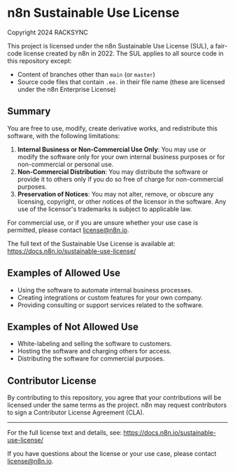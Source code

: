 # n8n Sustainable Use License

Copyright 2024 RACKSYNC

This project is licensed under the n8n Sustainable Use License (SUL), a fair-code license created by n8n in 2022. The SUL applies to all source code in this repository except:
- Content of branches other than `main` (or `master`)
- Source code files that contain `.ee.` in their file name (these are licensed under the n8n Enterprise License)

## Summary

You are free to use, modify, create derivative works, and redistribute this software, with the following limitations:

1. **Internal Business or Non-Commercial Use Only**: You may use or modify the software only for your own internal business purposes or for non-commercial or personal use.
2. **Non-Commercial Distribution**: You may distribute the software or provide it to others only if you do so free of charge for non-commercial purposes.
3. **Preservation of Notices**: You may not alter, remove, or obscure any licensing, copyright, or other notices of the licensor in the software. Any use of the licensor's trademarks is subject to applicable law.

For commercial use, or if you are unsure whether your use case is permitted, please contact license@n8n.io.

The full text of the Sustainable Use License is available at:
https://docs.n8n.io/sustainable-use-license/

## Examples of Allowed Use
- Using the software to automate internal business processes.
- Creating integrations or custom features for your own company.
- Providing consulting or support services related to the software.

## Examples of Not Allowed Use
- White-labeling and selling the software to customers.
- Hosting the software and charging others for access.
- Distributing the software for commercial purposes.

## Contributor License
By contributing to this repository, you agree that your contributions will be licensed under the same terms as the project. n8n may request contributors to sign a Contributor License Agreement (CLA).

---

For the full license text and details, see: https://docs.n8n.io/sustainable-use-license/

If you have questions about the license or your use case, please contact license@n8n.io.